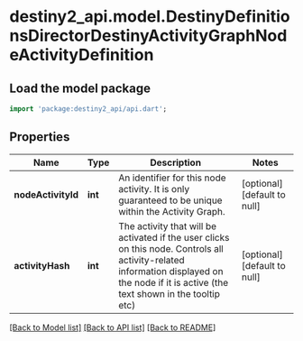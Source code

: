 # destiny2_api.model.DestinyDefinitionsDirectorDestinyActivityGraphNodeActivityDefinition

## Load the model package
```dart
import 'package:destiny2_api/api.dart';
```

## Properties
Name | Type | Description | Notes
------------ | ------------- | ------------- | -------------
**nodeActivityId** | **int** | An identifier for this node activity. It is only guaranteed to be unique within the Activity Graph. | [optional] [default to null]
**activityHash** | **int** | The activity that will be activated if the user clicks on this node. Controls all activity-related information displayed on the node if it is active (the text shown in the tooltip etc) | [optional] [default to null]

[[Back to Model list]](../README.md#documentation-for-models) [[Back to API list]](../README.md#documentation-for-api-endpoints) [[Back to README]](../README.md)


